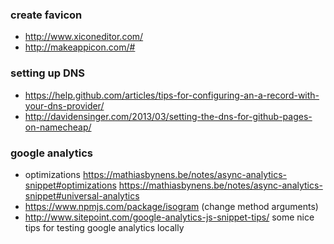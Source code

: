### create favicon

- http://www.xiconeditor.com/
- http://makeappicon.com/#

### setting up DNS

- https://help.github.com/articles/tips-for-configuring-an-a-record-with-your-dns-provider/
- http://davidensinger.com/2013/03/setting-the-dns-for-github-pages-on-namecheap/

### google analytics

- optimizations
  https://mathiasbynens.be/notes/async-analytics-snippet#optimizations
  https://mathiasbynens.be/notes/async-analytics-snippet#universal-analytics
- https://www.npmjs.com/package/isogram (change method arguments)
- http://www.sitepoint.com/google-analytics-js-snippet-tips/
  some nice tips for testing google analytics locally
